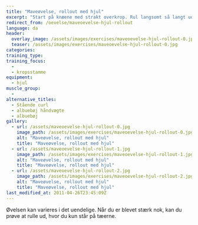 ```yaml
---
title: "Maveøvelse, rollout med hjul"
excerpt: "Start på knæene med strakt overkrop. Rul langsomt så langt ud du kan og træk derefter hjulet tilbage igen indtil du er oprejst på knæene. Gentag."
redirect_from: /oevelse/maveoevelse-hjul-rollout
language: da
header:
  overlay_image: /assets/images/exercises/maveoevelse-hjul-rollout-0.jpg
  teaser: /assets/images/exercises/maveoevelse-hjul-rollout-0.jpg
categories:
training_type: 
training_focus: 
  - 
  - kropsstamme
equipment:
  - hjul
muscle_group:
  - 
alternative_titles:
  - Stående curl
  - albuebøj håndvægte
  - albuebøj
gallery:
  - url: /assets/maveoevelse-hjul-rollout-0.jpg
    image_path: /assets/images/exercises/maveoevelse-hjul-rollout-0.jpg
    alt: "Maveøvelse, rollout med hjul"
    title: "Maveøvelse, rollout med hjul"
  - url: /assets/maveoevelse-hjul-rollout-1.jpg
    image_path: /assets/images/exercises/maveoevelse-hjul-rollout-1.jpg
    alt: "Maveøvelse, rollout med hjul"
    title: "Maveøvelse, rollout med hjul"
  - url: /assets/maveoevelse-hjul-rollout-2.jpg
    image_path: /assets/images/exercises/maveoevelse-hjul-rollout-2.jpg
    alt: "Maveøvelse, rollout med hjul"
    title: "Maveøvelse, rollout med hjul"
last_modified_at: 2011-04-26T23:45:09Z
---
```


Øvelsen kan varieres i det uendelige. Når du er blevet stærk nok, kan du prøve at rulle ud, hvor du kun står på tæerne.
